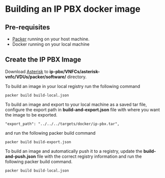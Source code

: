 # Building an IP PBX docker image

## Pre-requisites

* [Packer](https://packer.io/) running on your host machine.
* Docker running on your local machine

## Create the IP PBX Image

Download [Asterisk](https://downloads.asterisk.org/pub/telephony/asterisk/old-releases/asterisk-14.7.8.tar.gz) to **ip-pbx/VNFCs/asterisk-vnfc/VDUs/packer/software/** directory.

To build an image in your local registry run the following command
```
packer build build-local.json
```

To build an image and export to your local machine as a saved tar file, configure the export path in **build-and-export.json** file with where you want the image to be exported.  

```
"export_path": "../../../targets/docker/ip-pbx.tar",
```

and run the following packer build command

```
packer build build-export.json
```

To build an image and automatically push it to a registry, update the **build-and-push.json** file with the correct registry information and run the following packer build command.

```
packer build build-local.json
```
